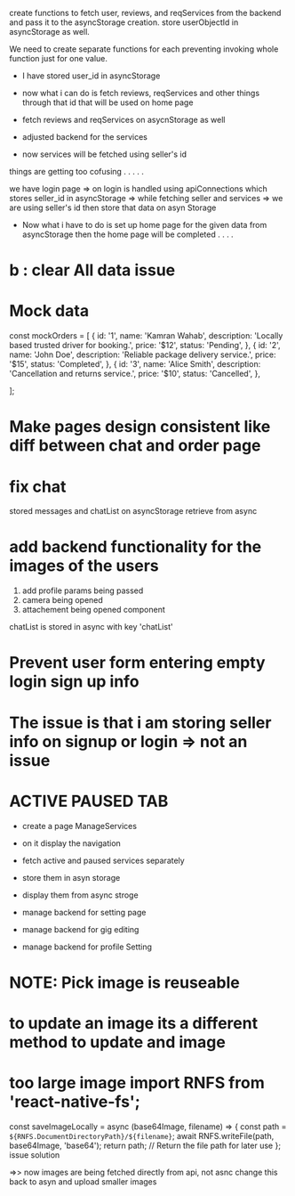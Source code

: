 create functions to fetch user, reviews, and reqServices from the backend and pass it to the asyncStorage creation.
store userObjectId in asyncStorage as well.

We need to create separate functions for each preventing invoking whole function just for one value.

- I have stored user_id in asyncStorage
- now what i can do is fetch reviews, reqServices and other things through that id that will be used on home page
- fetch reviews and reqServices on asycnStorage as well

- adjusted backend for the services
- now services will be fetched using seller's id

things are getting too cofusing . . . . .

we have login page => on login is handled using apiConnections which stores seller_id in asyncStorage => while fetching seller and services => we are using seller's id then store that data on asyn Storage

- Now what i have to do is set up home page for the given data from asyncStorage then the home page will be completed . . . .

# b : clear All data issue

# Mock data

const mockOrders = [
{
id: '1',
name: 'Kamran Wahab',
description: 'Locally based trusted driver for booking.',
price: '$12',
status: 'Pending',
},
{
id: '2',
name: 'John Doe',
description: 'Reliable package delivery service.',
price: '$15',
status: 'Completed',
},
{
id: '3',
name: 'Alice Smith',
description: 'Cancellation and returns service.',
price: '$10',
status: 'Cancelled',
},

];

# Make pages design consistent like diff between chat and order page

# fix chat

stored messages and chatList on asyncStorage
retrieve from async

# add backend functionality for the images of the users

1. add profile params being passed
2. camera being opened
3. attachement being opened component

chatList is stored in async with key 'chatList'

# Prevent user form entering empty login sign up info

# The issue is that i am storing seller info on signup or login => not an issue

# ACTIVE PAUSED TAB

- create a page ManageServices
- on it display the navigation
- fetch active and paused services separately
- store them in asyn storage
- display them from async stroge

- manage backend for setting page
- manage backend for gig editing
- manage backend for profile Setting

# NOTE: Pick image is reuseable

# to update an image its a different method to update and image

# too large image import RNFS from 'react-native-fs';

const saveImageLocally = async (base64Image, filename) => {
const path = `${RNFS.DocumentDirectoryPath}/${filename}`;
await RNFS.writeFile(path, base64Image, 'base64');
return path; // Return the file path for later use
};
issue solution

=>> now images are being fetched directly from api, not asnc change this back to asyn and upload smaller images
